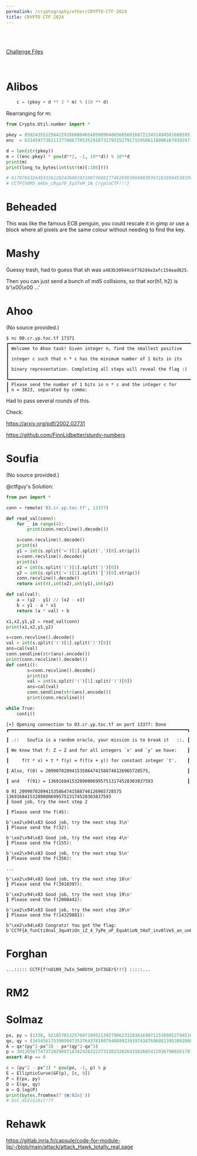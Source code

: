 ```yaml
---
permalink: /cryptography/other/CRYPTO-CTF-2024
title: CRYPTO CTF 2024
---
```


<br>
<br>

[Challenge Files](https://github.com/Connor-McCartney/CTF_Files/tree/main/2024/CRYPTO%20CTF)

<br>

# Alibos

```python
	c = (pkey + d ** 2 * m) % (10 ** d)
```

Rearranging for m:

```python
from Crypto.Util.number import *

pkey = 8582435512564229286688465405009040056856016872134514945016805951785759509953023638490767572236748566493023965794194297026085882082781147026501124183913218900918532638964014591302221504335115379744625749001902791287122243760312557423006862735120339132655680911213722073949690947638446354528576541717311700749946777
enc  = 6314597738211377086770535291073179315279171595861180001679392971498929017818237394074266448467963648845725270238638741470530326527225591470945568628357663345362977083408459035746665948779559824189070193446347235731566688204757001867451307179564783577100125355658166518394135392082890798973020986161756145194380336

d = len(str(pkey))
m = ((enc-pkey) * pow(d**2, -1, 10**d)) % 10**d
print(m)
print(long_to_bytes(int(str(m)[:108])))

# 6170704326493336128242608193100736601774626903966803036318189045381903593682775829229200905376968543264526051111111111111111111111111111111111111111111111111111111111111111111111111111111111111111111111111111111111111111111111111111111111111111111111111111111111111111111111111111111111111111111111111111111111111
# CCTF{h0M3_m4De_cRyp70_5ySTeM_1N_CryptoCTF!!!}
```


# Beheaded

This was like the famous ECB penguin, you could rescale it in gimp or use a block where all pixels are the same colour without needing to find the key. 

# Mashy

Guessy trash, had to guess that sh was `a483b30944cbf762d4a3afc154aad825`. 

Then you can just send a bunch of md5 collisions, so that xor(h1, h2) is b'\x00\x00 ...'

# Ahoo

(No source provided.)

```
$ nc 00.cr.yp.toc.tf 17371
┏━━━━━━━━━━━━━━━━━━━━━━━━━━━━━━━━━━━━━━━━━━━━━━━━━━━━━━━━━━━━━━━━━━━━━┓
┃ Welcome to Ahoo task! Given integer n, find the smallest positive   ┃
┃ integer c such that n * c has the minimum number of 1 bits in its   ┃
┃ binary representation. Completing all steps will reveal the flag :) ┃
┗━━━━━━━━━━━━━━━━━━━━━━━━━━━━━━━━━━━━━━━━━━━━━━━━━━━━━━━━━━━━━━━━━━━━━┛
┃ Please send the number of 1 bits in n * c and the integer c for
┃ n = 3823, separated by comma: 
```

Had to pass several rounds of this.

Check:

<https://arxiv.org/pdf/2002.02731>

<https://github.com/FinnLidbetter/sturdy-numbers>



# Soufia

(No source provided.)

@ctfguy's Solution:

```python
from pwn import *

conn = remote('03.cr.yp.toc.tf', 13377)

def read_val(conn):
    for _ in range(4):
        print(conn.recvline().decode())

    s=conn.recvline().decode()
    print(s)
    y1 = int(s.split('=')[1].split(',')[0].strip())
    s=conn.recvline().decode()
    print(s)
    x2 = int(s.split('(')[1].split(')')[0])
    y2 = int(s.split('=')[1].split('┃')[0].strip())
    conn.recvline().decode()
    return int(0),int(x2),int(y1),int(y2)

def cal(val):
    a = (y2 - y1) // (x2 - x1)
    b = y1 - a * x1
    return (a * val) + b

x1,x2,y1,y2 = read_val(conn)
print(x1,x2,y1,y2)

s=conn.recvline().decode()
val = int(s.split('(')[1].split(')')[0])
ans=cal(val)
conn.sendline(str(ans).encode())
print(conn.recvline().decode())
def conti():
        s=conn.recvline().decode()
        print(s)
        val = int(s.split('(')[1].split(')')[0])
        ans=cal(val)
        conn.sendline(str(ans).encode())
        print(conn.recvline())

while True:
    conti()
```

```
[+] Opening connection to 03.cr.yp.toc.tf on port 13377: Done
┏━━━━━━━━━━━━━━━━━━━━━━━━━━━━━━━━━━━━━━━━━━━━━━━━━━━━━━━━━━━━━━━━━━━━┓

┃ .::   Soufia is a random oracle, your mission is to break it   ::. ┃

┃ We know that f: Z → Z and for all integers `x' and `y' we have:    ┃

┃     f(t * x) + t * f(y) = f(f(x + y)) for constant integer `t'.    ┃

┃ Also, f(0) = 209907020941535864741588746126965728575,              ┃

┃ and   f(91) = 1369168415328908069957513174528303837593             ┃

0 91 209907020941535864741588746126965728575 1369168415328908069957513174528303837593
┃ Good job, try the next step 2

┃ Please send the f(45):

b'\xe2\x94\x83 Good job, try the next step 3\n'
┃ Please send the f(32):

b'\xe2\x94\x83 Good job, try the next step 4\n'
┃ Please send the f(155):

b'\xe2\x94\x83 Good job, try the next step 5\n'
┃ Please send the f(356):

...

b'\xe2\x94\x83 Good job, try the next step 18\n'
┃ Please send the f(3910397):

b'\xe2\x94\x83 Good job, try the next step 19\n'
┃ Please send the f(2008442):

b'\xe2\x94\x83 Good job, try the next step 20\n'
┃ Please send the f(14329881):

b"\xe2\x94\x83 Congratz! You got the flag: b'CCTF{A_funCti0nal_3qu4tiOn_iZ_4_7yPe_oF_EquAtioN_tHaT_inv0lVe5_an_unKnOwn_funCt!on_r4tH3r_thAn_juS7_vArIabl3s!!}'\n"
```

# Forghan

```
...::::: CCTF{f!nD1N9_7wIn_5m0OtH_1nT3GErS!!!} :::::...
```

# RM2




# Solmaz

```python
px, py = (1338, 9218578132576071095213927906233283616907115389852794510465118810355739314264)
qx, qy = (3454561753909947353764378180794889923919743476068813953002808647958908878895, 17267599534808803050751150297274989016063324917454246976792837120400888025519)
A = qx*(py^2-px^3) - px*(qy^2-qx^3)
p = 30126567747372029007183424263223733382328264316268541293679065617875255137317
assert A%p == 0

c = (py^2 - px^3) * pow(px, -1, p) % p
E = EllipticCurve(GF(p), [c, 0])
P = E(px, py)
Q = E(qx, qy)
m = Q.log(P)
print(bytes.fromhex(f'{m:02x}'))
# 3cC_d1ViSibil!7Y
```


# Rehawk

<https://gitlab.inria.fr/capsule/code-for-module-lip/-/blob/main/attack/attack_Hawk_totally_real.sage>

